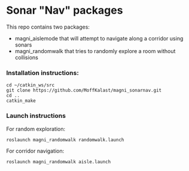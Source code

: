 # Sonar "Nav" packages

This repo contains two packages:
- magni_aislemode that will attempt to navigate along a corridor using sonars
- magni_randomwalk that tries to randomly explore a room without collisions

### Installation instructions:

    cd ~/catkin_ws/src
    git clone https://github.com/MoffKalast/magni_sonarnav.git
    cd ..
    catkin_make

### Launch instructions

For random exploration:

    roslaunch magni_randomwalk randomwalk.launch

For corridor navigation:

    roslaunch magni_randomwalk aisle.launch
